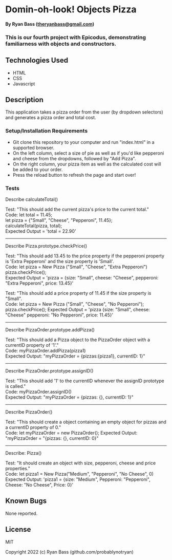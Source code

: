 
# Domin-oh-look! Objects Pizza

#### By Ryan Bass (theryanbass@gmail.com)

### This is our fourth project with Epicodus, demonstrating familiarness with objects and constructors.

## Technologies Used

* HTML
* CSS
* Javascript  
  
## Description
This application takes a pizza order from the user (by dropdown selectors) and generates a pizza order and total cost.


### Setup/Installation Requirements
* Git clone this repository to your computer and run "index.html" in a supported browser.
* On the left column, select a size of pie as well as if you'd like pepperoni and cheese from the dropdowns, followed by "Add Pizza".
* On the right column, your pizza item as well as the calculated cost will be added to your order.
* Press the reload button to refresh the page and start over!

 ### Tests  

Describe calculateTotal()  

Test: "This should add the current pizza's price to the current total."  
Code: let total = 11.45;  
      let pizza = {"Small", "Cheese", "Pepperoni", 11.45};  
      calculateTotal(pizza, total);  
Expected Output = 'total = 22.90'

----

Describe Pizza.prototype.checkPrice()

Test: "This should add 13.45 to the price property if the pepperoni property is 'Extra Pepperoni' and the size property is 'Small'.  
Code: let pizza = New Pizza ("Small", "Cheese", "Extra Pepperoni")  
pizza.checkPrice();  
Expected Output = 'pizza = {size: "Small", cheese: "Cheese", pepperoni: "Extra Pepperoni", price: 13.45}'

Test: "This should add a price property of 11.45 if the size property is "Small".  
Code: let pizza = New Pizza ("Small", "Cheese", "No Pepperoni");
pizza.checkPrice();
Expected Output = 'pizza {size: "Small", cheese: "Cheese" pepperoni: "No Pepperoni", price: 11.45}'


---

Describe PizzaOrder.prototype.addPizza()

Test: "This should add a Pizza object to the PizzaOrder object with a currentID property of '1'."  
Code: myPizzaOrder.addPizza(pizza1)  
Expected Output: "myPizzaOrder = {pizzas:{pizza1}, currentID: 1}"

---

Describe PizzaOrder.prototype.assignID()  

Test: "This should add '1' to the currentID whenever the assignID prototype is called."  
Code: myPizzaOrder.assignID()  
Expected Output: "myPizzaOrder = {pizzas: {}, currentID: 1}"

---

Describe PizzaOrder()  

Test: "This should create a object containing an empty object for pizzas and a currentID property of 0."  
Code: let myPizzaOrder = new PizzaOrder();
Expected Output: "myPizzaOrder = "{pizzas: {}, currentID: 0}"

 ---

 Describe: Pizza()  

Test: "It should create an object with size, pepperoni, cheese and price properties."  
Code: let pizza1 = New Pizza("Medium", "Pepperoni", "No Cheese", 0)  
Expected Output: 'pizza1 = {size: "Medium", Pepperoni: "Pepperoni", Cheese: "No Cheese", Price: 0}'
 

## Known Bugs

None reported.
  

## License

MIT

  

Copyright 2022 (c) Ryan Bass (github.com/probablynotryan)